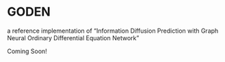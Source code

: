 # GODEN
a reference implementation of “Information Diffusion Prediction with Graph Neural Ordinary Differential Equation Network”


Coming Soon!
